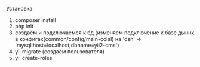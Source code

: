 Установка:
1) composer install
2) php init 
3) создаём и подключаемся к бд 
(изменяем подключение к базе дыннх в конфигах(common/config/main-colal) 
на 'dsn' => 'mysql:host=localhost;dbname=yii2-cms')
4) yii migrate (создаём пользователя)
5) yii create-roles